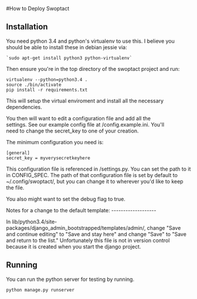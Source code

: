 #How to Deploy Swoptact

Installation
--------------------

You need python 3.4 and python's virtualenv to use this. I believe you  
should be able to install these in debian jessie via:  

    `sudo apt-get install python3 python-virtualenv`

Then ensure you're in the top directory of the swoptact project and run:  

    virtualenv --python=python3.4 .
    source ./bin/activate
    pip install -r requirements.txt

This will setup the virtual enviroment and install all the necessary  
dependencies.

You then will want to edit a configuration file and add all the  
settings.  See our example config file at /config.example.ini.  You'll  
need to change the secret_key to one of your creation.  

The minimum configuration you need is:  

    [general]
    secret_key = myverysecretkeyhere

This configuration file is referenced in /settings.py.  You can set
the path to it in CONFIG_SPEC.  The path of that configuration file is
set by default to ~/.config/swoptact/, but you can change it to
wherever you'd like to keep the file.

You also might want to set the debug flag to true. 

Notes for a change to the default template: ------------------- 

In
lib/python3.4/site-packages/django_admin_bootstrapped/templates/admin/,
change "Save and continue editing" to "Save and stay here" and change
"Save" to "Save and return to the list."  Unfortunately this file is
not in version control because it is created when you start the django
project.

Running
--------------------
You can run the python server for testing by running.

    python manage.py runserver
